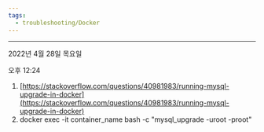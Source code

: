```yaml
---
tags:
  - troubleshooting/Docker
---
```

---
 

2022년 4월 28일 목요일

오후 12:24

1. [https://stackoverflow.com/questions/40981983/running-mysql-upgrade-in-docker](https://stackoverflow.com/questions/40981983/running-mysql-upgrade-in-docker)
2. docker exec -it container_name bash -c "mysql_upgrade -uroot -proot"